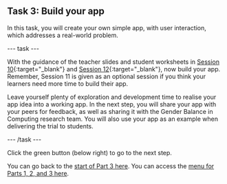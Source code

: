## Task 3: Build your app

In this task, you will create your own simple app, with user interaction, which addresses a real-world problem.

--- task ---

With the guidance of the teacher slides and student worksheets in [Session 10](https://drive.google.com/drive/folders/107u8trkuSO_QXWtNrEoCAmp4Ppkc2Jvl?usp=sharing){:target="_blank"} and [Session 12](https://drive.google.com/drive/folders/1oLe60-jEaRvzePlMPddnOQYWm7buoZfC?usp=sharing){:target="_blank"}, now build your app. Remember, Session 11 is given as an optional session if you think your learners need more time to build their app.

Leave yourself plenty of exploration and development time to realise your app idea into a working app. In the next step, you will share your app with your peers for feedback, as well as sharing it with the Gender Balance in Computing research team. You will also use your app as an example when delivering the trial to students.

--- /task ---

Click the green button (below right) to go to the next step.

You can go back to the [start of Part 3 here](https://projects.raspberrypi.org/en/projects/Year8-RelevanceTraining-Part3-GBICi4). 
You can access the [menu for Parts 1, 2, and 3 here](https://projects.raspberrypi.org/en/pathways/year8-relevancetraining-gbici4).
